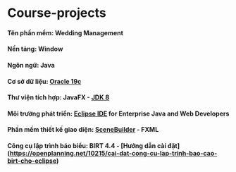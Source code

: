 # Course-projects
#### Tên phần mềm: Wedding Management
#### Nền tảng: Window 
#### Ngôn ngữ: Java
#### Cơ sở dữ liệu: [Oracle 19c](https://www.oracle.com/database/technologies/oracle-database-software-downloads.html#19c)
#### Thư viện tích hợp:  JavaFX - [JDK 8](https://www.oracle.com/java/technologies/javase/javase-jdk8-downloads.html)
#### Môi trường phát triển:      [Eclipse IDE](https://www.eclipse.org/downloads/) for Enterprise Java and Web Developers
#### Phần mềm thiết kế giao diện: [SceneBuilder](https://gluonhq.com/products/scene-builder/) - FXML
#### Công cụ lập trình báo biểu: BIRT 4.4 - [Hướng dẫn cài đặt]  (https://openplanning.net/10215/cai-dat-cong-cu-lap-trinh-bao-cao-birt-cho-eclipse)